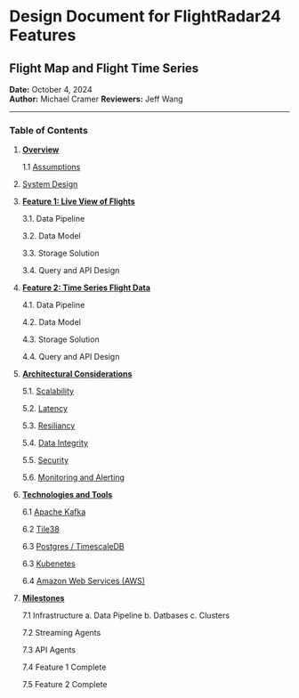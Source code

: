 # **Design Document for FlightRadar24 Features**
## **Flight Map and Flight Time Series**

**Date:** October 4, 2024  
**Author:** Michael Cramer
**Reviewers:** Jeff Wang

---

### **Table of Contents**

1. [**Overview**](./1.overview.md#overview)
   
   1.1 [Assumptions](./1.overview.md#assumptions)

2. [System Design](./2.system-design.md)



3. [**Feature 1: Live View of Flights**](./3.feature-1-live-flight-view.md)

   3.1. Data Pipeline

   3.2. Data Model

   3.3. Storage Solution

   3.4. Query and API Design

4. [**Feature 2: Time Series Flight Data**](./4.feature-2-time-series-flight-data.md)

   4.1. Data Pipeline

   4.2. Data Model

   4.3. Storage Solution

   4.4. Query and API Design

5. [**Architectural Considerations**](./5.architectural-considerations.md)

   5.1. [Scalability](./5.architectural-considerations.md#51-scalability)

   5.2. [Latency](./5.architectural-considerations.md#52-latency)

   5.3. [Resiliancy](./5.architectural-considerations.md#53-resiliancy)

   5.4. [Data Integrity](./5.architectural-considerations.md#54-data-integrity)

   5.5. [Security](./5.architectural-considerations.md#55-security)

   5.6. [Monitoring and Alerting](./5.architectural-considerations.md#56-monitoring-and-alerting)

6. [**Technologies and Tools**](./6.technologies-and-tools.md)

   6.1 [Apache Kafka](./6.technologies-and-tools.md#61-apache-kafka)

   6.2 [Tile38](./6.technologies-and-tools.md#62-tile38)

   6.3 [Postgres / TimescaleDB](./6.technologies-and-tools.md#63-postgres--timescaledb)

   6.3 [Kubenetes](./6.technologies-and-tools.md#63-kubenetes)

   6.4 [Amazon Web Services (AWS)](./6.technologies-and-tools.md#64-amazon-web-services-aws)


7. [**Milestones**](./7.milestones.md)

   7.1 Infrastructure
      a. Data Pipeline
      b. Datbases
      c. Clusters 

   7.2 Streaming Agents

   7.3 API Agents 

   7.4 Feature 1 Complete

   7.5 Feature 2 Complete  
